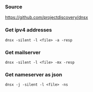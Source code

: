 ### Source
https://github.com/projectdiscovery/dnsx

### Get ipv4 addresses
```
dnsx -silent -l <file> -a -resp
```

### Get mailserver
```
dnsx -silent -l <file> -mx -resp
```

### Get nameserver as json
```
dnsx -j -silent -l <file> -ns
```
